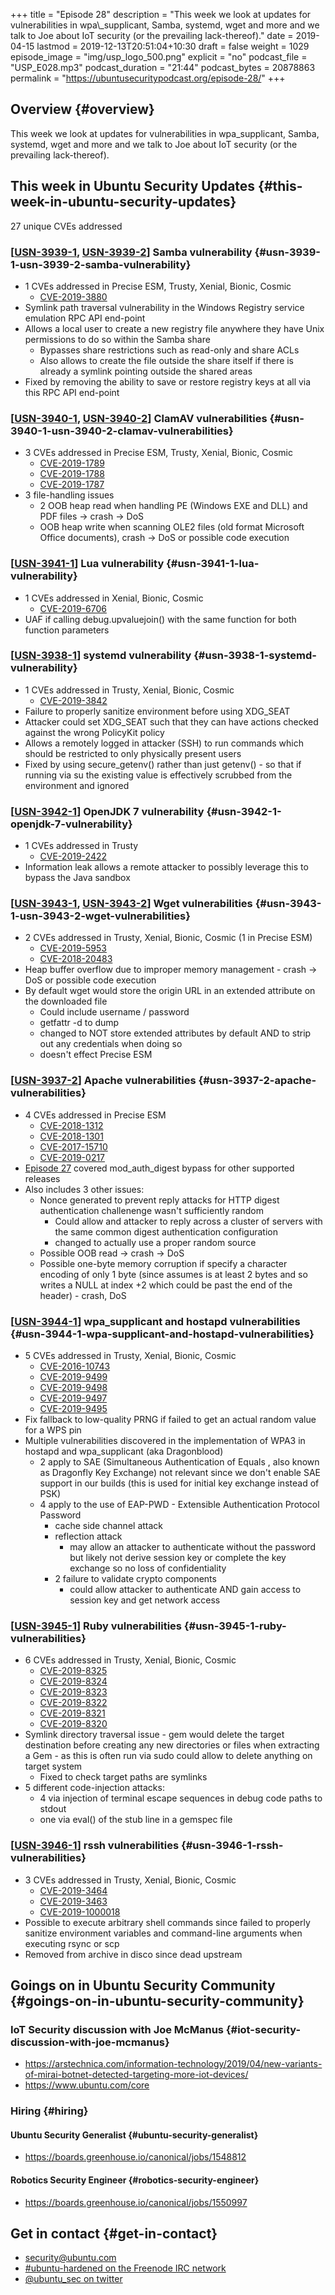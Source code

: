 +++
title = "Episode 28"
description = "This week we look at updates for vulnerabilities in wpa\\_supplicant, Samba, systemd, wget and more and we talk to Joe about IoT security (or the prevailing lack-thereof)."
date = 2019-04-15
lastmod = 2019-12-13T20:51:04+10:30
draft = false
weight = 1029
episode_image = "img/usp_logo_500.png"
explicit = "no"
podcast_file = "USP_E028.mp3"
podcast_duration = "21:44"
podcast_bytes = 20878863
permalink = "https://ubuntusecuritypodcast.org/episode-28/"
+++

## Overview {#overview}

This week we look at updates for vulnerabilities in wpa\_supplicant, Samba, systemd, wget and more and we talk to Joe about IoT security (or the prevailing lack-thereof).


## This week in Ubuntu Security Updates {#this-week-in-ubuntu-security-updates}

27 unique CVEs addressed


### [[USN-3939-1](https://usn.ubuntu.com/3939-1/), [USN-3939-2](https://usn.ubuntu.com/3939-2/)] Samba vulnerability {#usn-3939-1-usn-3939-2-samba-vulnerability}

-   1 CVEs addressed in Precise ESM, Trusty, Xenial, Bionic, Cosmic
    -   [CVE-2019-3880](https://people.canonical.com/~ubuntu-security/cve/CVE-2019-3880)
-   Symlink path traversal vulnerability in the Windows Registry service emulation RPC API end-point
-   Allows a local user to create a new registry file anywhere they have Unix
    permissions to do so within the Samba share
    -   Bypasses share restrictions such as read-only and share ACLs
    -   Also allows to create the file outside the share itself if there is
        already a symlink pointing outside the shared areas
-   Fixed by removing the ability to save or restore registry keys at all via
    this RPC API end-point


### [[USN-3940-1](https://usn.ubuntu.com/3940-1/), [USN-3940-2](https://usn.ubuntu.com/3940-2/)] ClamAV vulnerabilities {#usn-3940-1-usn-3940-2-clamav-vulnerabilities}

-   3 CVEs addressed in Precise ESM, Trusty, Xenial, Bionic, Cosmic
    -   [CVE-2019-1789](https://people.canonical.com/~ubuntu-security/cve/CVE-2019-1789)
    -   [CVE-2019-1788](https://people.canonical.com/~ubuntu-security/cve/CVE-2019-1788)
    -   [CVE-2019-1787](https://people.canonical.com/~ubuntu-security/cve/CVE-2019-1787)
-   3 file-handling issues
    -   2 OOB heap read when handling PE (Windows EXE and DLL) and PDF files ->
        crash -> DoS
    -   OOB heap write when scanning OLE2 files (old format Microsoft Office
        documents), crash -> DoS or possible code execution


### [[USN-3941-1](https://usn.ubuntu.com/3941-1/)] Lua vulnerability {#usn-3941-1-lua-vulnerability}

-   1 CVEs addressed in Xenial, Bionic, Cosmic
    -   [CVE-2019-6706](https://people.canonical.com/~ubuntu-security/cve/CVE-2019-6706)
-   UAF if calling debug.upvaluejoin() with the same function for both function parameters


### [[USN-3938-1](https://usn.ubuntu.com/3938-1/)] systemd vulnerability {#usn-3938-1-systemd-vulnerability}

-   1 CVEs addressed in Trusty, Xenial, Bionic, Cosmic
    -   [CVE-2019-3842](https://people.canonical.com/~ubuntu-security/cve/CVE-2019-3842)
-   Failure to properly sanitize environment before using XDG\_SEAT
-   Attacker could set XDG\_SEAT such that they can have actions checked
    against the wrong PolicyKit policy
-   Allows a remotely logged in attacker (SSH) to run commands which should
    be restricted to only physically present users
-   Fixed by using secure\_getenv() rather than just getenv() - so that if
    running via su the existing value is effectively scrubbed from the
    environment and ignored


### [[USN-3942-1](https://usn.ubuntu.com/3942-1/)] OpenJDK 7 vulnerability {#usn-3942-1-openjdk-7-vulnerability}

-   1 CVEs addressed in Trusty
    -   [CVE-2019-2422](https://people.canonical.com/~ubuntu-security/cve/CVE-2019-2422)
-   Information leak allows a remote attacker to possibly leverage this to
    bypass the Java sandbox


### [[USN-3943-1](https://usn.ubuntu.com/3943-1/), [USN-3943-2](https://usn.ubuntu.com/3943-2/)] Wget vulnerabilities {#usn-3943-1-usn-3943-2-wget-vulnerabilities}

-   2 CVEs addressed in Trusty, Xenial, Bionic, Cosmic (1 in Precise ESM)
    -   [CVE-2019-5953](https://people.canonical.com/~ubuntu-security/cve/CVE-2019-5953)
    -   [CVE-2018-20483](https://people.canonical.com/~ubuntu-security/cve/CVE-2018-20483)
-   Heap buffer overflow due to improper memory management - crash -> DoS or possible code execution
-   By default wget would store the origin URL in an extended attribute on the downloaded file
    -   Could include username / password
    -   getfattr -d to dump
    -   changed to NOT store extended attributes by default AND to strip out
        any credentials when doing so
    -   doesn't effect Precise ESM


### [[USN-3937-2](https://usn.ubuntu.com/3937-2/)] Apache vulnerabilities {#usn-3937-2-apache-vulnerabilities}

-   4 CVEs addressed in Precise ESM
    -   [CVE-2018-1312](https://people.canonical.com/~ubuntu-security/cve/CVE-2018-1312)
    -   [CVE-2018-1301](https://people.canonical.com/~ubuntu-security/cve/CVE-2018-1301)
    -   [CVE-2017-15710](https://people.canonical.com/~ubuntu-security/cve/CVE-2017-15710)
    -   [CVE-2019-0217](https://people.canonical.com/~ubuntu-security/cve/CVE-2019-0217)
-   [Episode 27](https://ubuntusecuritypodcast.org/episode-27/) covered mod\_auth\_digest bypass for other supported releases
-   Also includes 3 other issues:
    -   Nonce generated to prevent reply attacks for HTTP digest authentication
        challenenge wasn't sufficiently random
        -   Could allow and attacker to reply across a cluster of servers with
            the same common digest authentication configuration
        -   changed to actually use a proper random source
    -   Possible OOB read -> crash -> DoS
    -   Possible one-byte memory corruption if specify a character encoding of
        only 1 byte (since assumes is at least 2 bytes and so writes a NULL at
        index +2 which could be past the end of the header) - crash, DoS


### [[USN-3944-1](https://usn.ubuntu.com/3944-1/)] wpa\_supplicant and hostapd vulnerabilities {#usn-3944-1-wpa-supplicant-and-hostapd-vulnerabilities}

-   5 CVEs addressed in Trusty, Xenial, Bionic, Cosmic
    -   [CVE-2016-10743](https://people.canonical.com/~ubuntu-security/cve/CVE-2016-10743)
    -   [CVE-2019-9499](https://people.canonical.com/~ubuntu-security/cve/CVE-2019-9499)
    -   [CVE-2019-9498](https://people.canonical.com/~ubuntu-security/cve/CVE-2019-9498)
    -   [CVE-2019-9497](https://people.canonical.com/~ubuntu-security/cve/CVE-2019-9497)
    -   [CVE-2019-9495](https://people.canonical.com/~ubuntu-security/cve/CVE-2019-9495)
-   Fix fallback to low-quality PRNG if failed to get an actual random value for a WPS pin
-   Multiple vulnerabilities discovered in the implementation of WPA3 in
    hostapd and wpa\_supplicant (aka Dragonblood)
    -   2 apply to SAE (Simultaneous Authentication of Equals , also known as
        Dragonfly Key Exchange) not relevant since we don't enable SAE support
        in our builds (this is used for initial key exchange instead of PSK)
    -   4 apply to the use of EAP-PWD - Extensible Authentication Protocol
        Password
        -   cache side channel attack
        -   reflection attack
            -   may allow an attacker to authenticate without the password but
                likely not derive session key or complete the key exchange so no
                loss of confidentiality
        -   2 failure to validate crypto components
            -   could allow attacker to authenticate AND gain access to session key
                and get network access


### [[USN-3945-1](https://usn.ubuntu.com/3945-1/)] Ruby vulnerabilities {#usn-3945-1-ruby-vulnerabilities}

-   6 CVEs addressed in Trusty, Xenial, Bionic, Cosmic
    -   [CVE-2019-8325](https://people.canonical.com/~ubuntu-security/cve/CVE-2019-8325)
    -   [CVE-2019-8324](https://people.canonical.com/~ubuntu-security/cve/CVE-2019-8324)
    -   [CVE-2019-8323](https://people.canonical.com/~ubuntu-security/cve/CVE-2019-8323)
    -   [CVE-2019-8322](https://people.canonical.com/~ubuntu-security/cve/CVE-2019-8322)
    -   [CVE-2019-8321](https://people.canonical.com/~ubuntu-security/cve/CVE-2019-8321)
    -   [CVE-2019-8320](https://people.canonical.com/~ubuntu-security/cve/CVE-2019-8320)
-   Symlink directory traversal issue - gem would delete the target
    destination before creating any new directories or files when extracting
    a Gem - as this is often run via sudo could allow to delete anything on
    target system
    -   Fixed to check target paths are symlinks
-   5 different code-injection attacks:
    -   4 via injection of terminal escape sequences in debug code paths to stdout
    -   one via eval() of the stub line in a gemspec file


### [[USN-3946-1](https://usn.ubuntu.com/3946-1/)] rssh vulnerabilities {#usn-3946-1-rssh-vulnerabilities}

-   3 CVEs addressed in Trusty, Xenial, Bionic, Cosmic
    -   [CVE-2019-3464](https://people.canonical.com/~ubuntu-security/cve/CVE-2019-3464)
    -   [CVE-2019-3463](https://people.canonical.com/~ubuntu-security/cve/CVE-2019-3463)
    -   [CVE-2019-1000018](https://people.canonical.com/~ubuntu-security/cve/CVE-2019-1000018)
-   Possible to execute arbitrary shell commands since failed to properly
    sanitize environment variables and command-line arguments when executing
    rsync or scp
-   Removed from archive in disco since dead upstream


## Goings on in Ubuntu Security Community {#goings-on-in-ubuntu-security-community}


### IoT Security discussion with Joe McManus {#iot-security-discussion-with-joe-mcmanus}

-   <https://arstechnica.com/information-technology/2019/04/new-variants-of-mirai-botnet-detected-targeting-more-iot-devices/>
-   <https://www.ubuntu.com/core>


### Hiring {#hiring}


#### Ubuntu Security Generalist {#ubuntu-security-generalist}

-   <https://boards.greenhouse.io/canonical/jobs/1548812>


#### Robotics Security Engineer {#robotics-security-engineer}

-   <https://boards.greenhouse.io/canonical/jobs/1550997>


## Get in contact {#get-in-contact}

-   [security@ubuntu.com](mailto:security@ubuntu.com)
-   [#ubuntu-hardened on the Freenode IRC network](http://webchat.freenode.net/#ubuntu-hardened)
-   [@ubuntu\_sec on twitter](https://twitter.com/ubuntu%5Fsec)